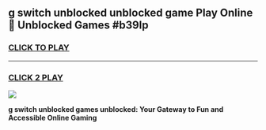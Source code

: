 
## g switch unblocked unblocked game Play Online 👋 Unblocked Games #b39lp
<h3>
<a href="https://premium.freeplayer.one?title=g_switch_unblocked&ref=21F">CLICK TO PLAY</a></h3>
<hr>

<h3>
<a href="https://premium.freeplayer.one?title=g_switch_unblocked&ref=21F">CLICK 2 PLAY</a>
  
</h3>

<a href="https://premium.freeplayer.one?title=g_switch_unblocked&ref=21F/"><img src="https://clearcache.store/games.png"></a>


**g switch unblocked games unblocked: Your Gateway to Fun and Accessible Online Gaming**

